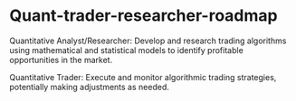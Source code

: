 # Quant-trader-researcher-roadmap

Quantitative Analyst/Researcher: Develop and research trading algorithms using mathematical and statistical models to identify profitable opportunities in the market.


Quantitative Trader: Execute and monitor algorithmic trading strategies, potentially making adjustments as needed.

